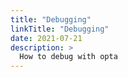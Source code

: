 ```yaml
---
title: "Debugging"
linkTitle: "Debugging"
date: 2021-07-21
description: >
  How to debug with opta
---
```

